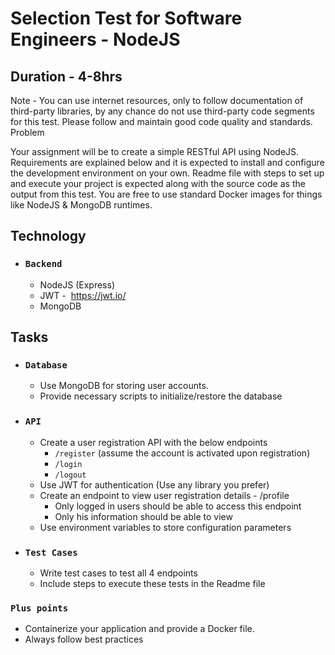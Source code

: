 # Selection Test for Software Engineers - NodeJS #

## Duration - 4-8hrs ##

Note​ - You can use internet resources, only to follow documentation of third-party libraries,
by any chance do not use third-party code segments for this test. Please follow and maintain
good code quality and standards.
Problem

Your assignment will be to create a simple RESTful API using NodeJS. Requirements are
explained below and it is expected to install and configure the development environment on
your own. Readme file with steps to set up and execute your project is expected along with
the source code as the output from this test. You are free to use standard Docker images for
things like NodeJS & MongoDB runtimes.

## Technology ##
* ### `Backend` ###
  * NodeJS (Express)
  * JWT - ​ https://jwt.io/
  * MongoDB
  
## Tasks ##
* ### `Database` ###
  * Use MongoDB for storing user accounts.
  * Provide necessary scripts to initialize/restore the database
* ### `API` ###
  * Create a user registration API with the below endpoints
    * `/register` (assume the account is activated upon registration)
    * `/login`
    * `/logout`
  * Use JWT for authentication (Use any library you prefer)
  * Create an endpoint to view user registration details - /profile
    * Only logged in users should be able to access this endpoint
    * Only his information should be able to view
  * Use environment variables to store configuration parameters

* ### `Test Cases` ###
  * Write test cases to test all 4 endpoints
  * Include steps to execute these tests in the Readme file

### `Plus points` ###
* Containerize your application and provide a Docker file.
* Always follow best practices